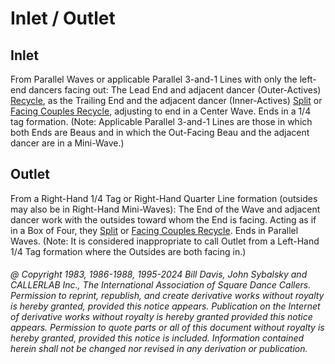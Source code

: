 
# Inlet / Outlet

## Inlet

From Parallel Waves or applicable Parallel 3-and-1 Lines with only the
left-end dancers facing out: The Lead End and adjacent dancer (Outer-Actives)
[Recycle](../ms/recycle.md),
as the Trailing End and the adjacent dancer (Inner-Actives)
[Split](../c1/recycle.md) or
[Facing Couples Recycle](../a2/recycle.md), 
adjusting to end in a Center Wave. Ends in a 1/4 tag formation. 
(Note: Applicable Parallel 3-and-1 Lines are those in which both Ends
are Beaus and in which the Out-Facing Beau and the adjacent dancer are in a
Mini-Wave.)

## Outlet

From a Right-Hand 1/4 Tag or Right-Hand Quarter Line formation (outsides
may also be in Right-Hand Mini-Waves): The End of the Wave and adjacent dancer
work with the outsides toward whom the End is facing. Acting as if in a Box of
Four, they [Split](../c1/recycle.md) or
[Facing Couples Recycle](../a2/recycle.md). Ends in Parallel Waves. (Note: It is
considered inappropriate to call Outlet from a Left-Hand 1/4 Tag formation
where the Outsides are both facing in.)

###### @ Copyright 1983, 1986-1988, 1995-2024 Bill Davis, John Sybalsky and CALLERLAB Inc., The International Association of Square Dance Callers. Permission to reprint, republish, and create derivative works without royalty is hereby granted, provided this notice appears. Publication on the Internet of derivative works without royalty is hereby granted provided this notice appears. Permission to quote parts or all of this document without royalty is hereby granted, provided this notice is included. Information contained herein shall not be changed nor revised in any derivation or publication.
